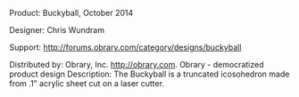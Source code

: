 Product: Buckyball, October 2014

Designer: Chris Wundram

Support:  http://forums.obrary.com/category/designs/buckyball

Distributed by:  Obrary, Inc.  http://obrary.com.  Obrary - democratized product design
Description:
The Buckyball is a truncated icosohedron made from .1" acrylic sheet cut on a laser cutter.